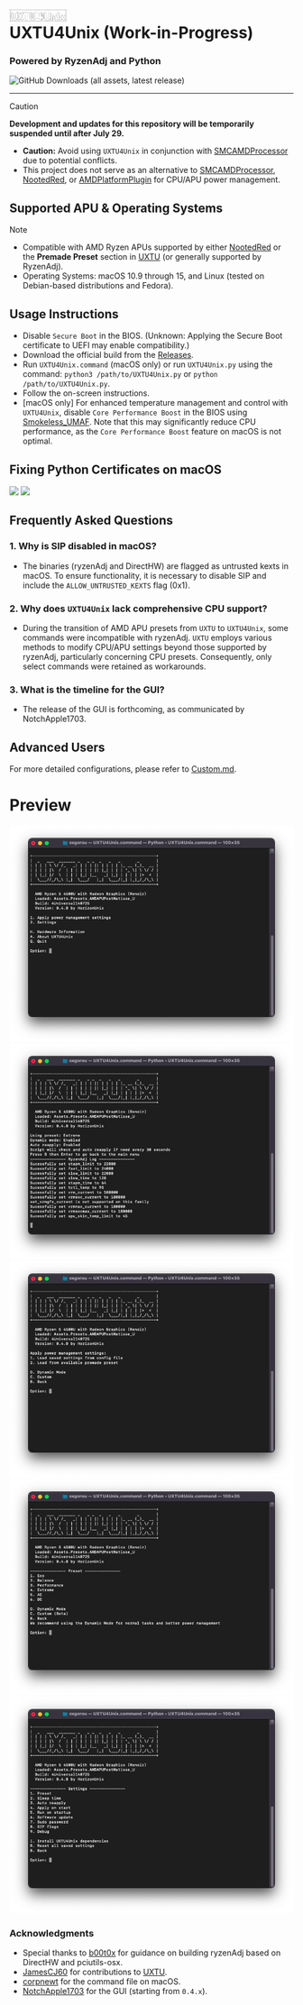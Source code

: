 <picture><img align="left" src="/Img/Logo.png" width="20%"/></picture>
<h1>UXTU4Unix (Work-in-Progress)</h1>
<h3>Powered by RyzenAdj and Python</h3>

![GitHub Downloads (all assets, latest release)](https://img.shields.io/github/downloads/AppleOSX/UXTU4Mac/total)

---

> [!CAUTION]
> **Development and updates for this repository will be temporarily suspended until after July 29.**
> - **Caution:** Avoid using `UXTU4Unix` in conjunction with [SMCAMDProcessor](https://github.com/trulyspinach/SMCAMDProcessor) due to potential conflicts.
> - This project does not serve as an alternative to [SMCAMDProcessor](https://github.com/trulyspinach/SMCAMDProcessor), [NootedRed](https://github.com/ChefKissInc/NootedRed), or [AMDPlatformPlugin](https://github.com/ChefKissInc/AMDPlatformPlugin/) for CPU/APU power management.

## Supported APU & Operating Systems

> [!NOTE]
> - Compatible with AMD Ryzen APUs supported by either [NootedRed](https://github.com/ChefKissInc/NootedRed) or the **Premade Preset** section in [UXTU](https://github.com/JamesCJ60/Universal-x86-Tuning-Utility) (or generally supported by RyzenAdj).
> - Operating Systems: macOS 10.9 through 15, and Linux (tested on Debian-based distributions and Fedora).

## Usage Instructions

- Disable `Secure Boot` in the BIOS. (Unknown: Applying the Secure Boot certificate to UEFI may enable compatibility.)
- Download the official build from the [Releases](https://github.com/AppleOSX/UXTU4Unix/releases).
- Run `UXTU4Unix.command` (macOS only) or run `UXTU4Unix.py` using the command: `python3 /path/to/UXTU4Unix.py` or `python /path/to/UXTU4Unix.py`.
- Follow the on-screen instructions.
- [macOS only] For enhanced temperature management and control with `UXTU4Unix`, disable `Core Performance Boost` in the BIOS using [Smokeless_UMAF](https://github.com/DavidS95/Smokeless_UMAF). Note that this may significantly reduce CPU performance, as the `Core Performance Boost` feature on macOS is not optimal.

## Fixing Python Certificates on macOS

<p align="left">
  <img src="/Img/cert1.png">
  <img src="/Img/cert2.png">
</p>

## Frequently Asked Questions

### 1. Why is SIP disabled in macOS?
- The binaries (ryzenAdj and DirectHW) are flagged as untrusted kexts in macOS. To ensure functionality, it is necessary to disable SIP and include the `ALLOW_UNTRUSTED_KEXTS` flag (0x1).

### 2. Why does `UXTU4Unix` lack comprehensive CPU support?
- During the transition of AMD APU presets from `UXTU` to `UXTU4Unix`, some commands were incompatible with ryzenAdj. `UXTU` employs various methods to modify CPU/APU settings beyond those supported by ryzenAdj, particularly concerning CPU presets. Consequently, only select commands were retained as workarounds.

### 3. What is the timeline for the GUI?
- The release of the GUI is forthcoming, as communicated by NotchApple1703.

## Advanced Users
For more detailed configurations, please refer to [Custom.md](Custom.md).

# Preview

<p align="left">
  <img src="/Img/main_menu.png">
  <img src="/Img/apply_preset.png">
  <img src="/Img/preset.png">
  <img src="/Img/preset_setting.png">
  <img src="/Img/settings.png">
</p>

### Acknowledgments
- Special thanks to [b00t0x](https://github.com/b00t0x) for guidance on building ryzenAdj based on DirectHW and pciutils-osx.
- [JamesCJ60](https://github.com/JamesCJ60) for contributions to [UXTU](https://github.com/JamesCJ60/Universal-x86-Tuning-Utility).
- [corpnewt](https://github.com/corpnewt) for the command file on macOS.
- [NotchApple1703](https://github.com/NotchApple1703) for the GUI (starting from `0.4.x`).
